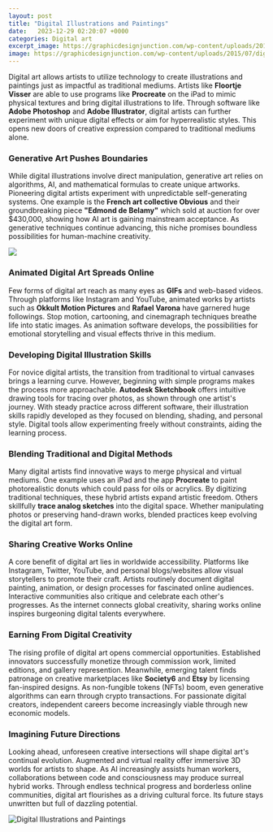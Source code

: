 ```yaml
---
layout: post
title: "Digital Illustrations and Paintings"
date:   2023-12-29 02:20:07 +0000
categories: Digital art
excerpt_image: https://graphicdesignjunction.com/wp-content/uploads/2015/07/digital+art+25.jpg
image: https://graphicdesignjunction.com/wp-content/uploads/2015/07/digital+art+25.jpg
---
```


Digital art allows artists to utilize technology to create illustrations and paintings just as impactful as traditional mediums. Artists like **Floortje Visser** are able to use programs like **Procreate** on the iPad to mimic physical textures and bring digital illustrations to life. Through software like **Adobe Photoshop** and **Adobe Illustrator**, digital artists can further experiment with unique digital effects or aim for hyperrealistic styles. This opens new doors of creative expression compared to traditional mediums alone.
### Generative Art Pushes Boundaries 
While digital illustrations involve direct manipulation, generative art relies on algorithms, AI, and mathematical formulas to create unique artworks. Pioneering digital artists experiment with unpredictable self-generating systems. One example is the **French art collective Obvious** and their groundbreaking piece **"Edmond de Belamy"** which sold at auction for over $430,000, showing how AI art is gaining mainstream acceptance. As generative techniques continue advancing, this niche promises boundless possibilities for human-machine creativity.

![](https://graphicdesignjunction.com/wp-content/uploads/2015/01/0028+digital+artwork+2015.jpg)
### Animated Digital Art Spreads Online
Few forms of digital art reach as many eyes as **GIFs** and web-based videos. Through platforms like Instagram and YouTube, animated works by artists such as **Okkult Motion Pictures** and **Rafael Varona** have garnered huge followings. Stop motion, cartooning, and cinemagraph techniques breathe life into static images. As animation software develops, the possibilities for emotional storytelling and visual effects thrive in this medium. 
### Developing Digital Illustration Skills
For novice digital artists, the transition from traditional to virtual canvases brings a learning curve. However, beginning with simple programs makes the process more approachable. **Autodesk Sketchbook** offers intuitive drawing tools for tracing over photos, as shown through one artist's journey. With steady practice across different software, their illustration skills rapidly developed as they focused on blending, shading, and personal style. Digital tools allow experimenting freely without constraints, aiding the learning process.
### Blending Traditional and Digital Methods  
Many digital artists find innovative ways to merge physical and virtual mediums. One example uses an iPad and the app **Procreate** to paint photorealistic donuts which could pass for oils or acrylics. By digitizing traditional techniques, these hybrid artists expand artistic freedom. Others skillfully **trace analog sketches** into the digital space. Whether manipulating photos or preserving hand-drawn works, blended practices keep evolving the digital art form.
### Sharing Creative Works Online
A core benefit of digital art lies in worldwide accessibility. Platforms like Instagram, Twitter, YouTube, and personal blogs/websites allow visual storytellers to promote their craft. Artists routinely document digital painting, animation, or design processes for fascinated online audiences. Interactive communities also critique and celebrate each other's progresses. As the internet connects global creativity, sharing works online inspires burgeoning digital talents everywhere.  
### Earning From Digital Creativity  
The rising profile of digital art opens commercial opportunities. Established innovators successfully monetize through commission work, limited editions, and gallery represention. Meanwhile, emerging talent finds patronage on creative marketplaces like **Society6** and **Etsy** by licensing fan-inspired designs. As non-fungible tokens (NFTs) boom, even generative algorithms can earn through crypto transactions. For passionate digital creators, independent careers become increasingly viable through new economic models.
### Imagining Future Directions
Looking ahead, unforeseen creative intersections will shape digital art's continual evolution. Augmented and virtual reality offer immersive 3D worlds for artists to shape. As AI increasingly assists human workers, collaborations between code and consciousness may produce surreal hybrid works. Through endless technical progress and borderless online communities, digital art flourishes as a driving cultural force. Its future stays unwritten but full of dazzling potential.

 ![Digital Illustrations and Paintings](https://graphicdesignjunction.com/wp-content/uploads/2015/07/digital+art+25.jpg)